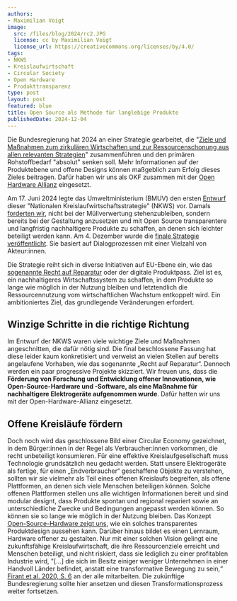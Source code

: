 ```yaml
---
authors:
- Maximilian Voigt
image:
  src: /files/blog/2024/rc2.JPG
  license: cc by Maximilian Voigt
  license_url: https://creativecommons.org/licenses/by/4.0/
tags:
- NKWS
- Kreislaufwirtschaft
- Circular Society
- Open Hardware
- Produkttransparenz
type: post
layout: post
featured: blue
title: Open Source als Methode für langlebige Produkte
publishedDate: 2024-12-04
---
```


Die Bundesregierung hat 2024 an einer Strategie gearbeitet, die "[Ziele und Maßnahmen zum zirkulären Wirtschaften und zur Ressourcenschonung aus allen relevanten Strategien](https://www.bmuv.de/themen/kreislaufwirtschaft/kreislaufwirtschaftsstrategie)" zusammenführen und den primären Rohstoffbedarf "absolut" senken soll. Mehr Informationen auf der Produktebene und offene Designs können maßgeblich zum Erfolg dieses Zieles beitragen. Dafür haben wir uns als OKF zusammen mit der [Open Hardware Allianz](https://open-hardware-allianz.de/) eingesetzt.

Am 17. Juni 2024 legte das Umweltministerium (BMUV) den ersten [Entwurf](https://www.bmuv.de/download/entwurf-einer-nationalen-kreislaufwirtschaftsstrategie-nkws) dieser "Nationalen Kreislaufwirtschaftsstrategie" (NKWS) vor. Damals [forderten wir](https://okfn.de/blog/2024/06/zum-entwurf-der-nkws-ambitioniert-bleiben/), nicht bei der Müllverwertung stehenzubleiben, sondern bereits bei der Gestaltung anzusetzen und mit Open Source transparentere und langfristig nachhaltigere Produkte zu schaffen, an denen sich leichter beteiligt werden kann. Am 4. Dezember wurde die [finale Strategie veröffentlicht](https://www.bmuv.de/download/nationale-kreislaufwirtschaftsstrategie-nkws). Sie basiert auf Dialogprozessen mit einer Vielzahl von Akteur\:innen. 

Die Strategie reiht sich in diverse Initiativen auf EU-Ebene ein, wie das [sogenannte Recht auf Reparatur](https://okfn.de/blog/2024/04/right-to-repair-entschieden-final/) oder der digitale Produktpass. Ziel ist es, ein nachhaltigeres Wirtschaftssystem zu schaffen, in dem Produkte so lange wie möglich in der Nutzung bleiben und letztendlich die Ressourcennutzung vom wirtschaftlichen Wachstum entkoppelt wird. Ein ambitioniertes Ziel, das grundlegende Veränderungen erfordert.

## Winzige Schritte in die richtige Richtung
Im Entwurf der NKWS waren viele wichtige Ziele und Maßnahmen angeschnitten, die dafür nötig sind. Die final beschlossene Fassung hat diese leider kaum konkretisiert und verweist an vielen Stellen auf bereits angelaufene Vorhaben, wie das sogenannte „Recht auf Reparatur“. Dennoch werden ein paar progressive Projekte skizziert. Wir freuen uns, dass die **Förderung von Forschung und Entwicklung offener Innovationen, wie Open-Source-Hardware und -Software, als eine Maßnahme für nachhaltigere Elektrogeräte aufgenommen wurde**. Dafür hatten wir uns mit der Open-Hardware-Allianz eingesetzt.

## Offene Kreisläufe fördern

Doch noch wird das geschlossene Bild einer Circular Economy gezeichnet, in dem Bürger\:innen in der Regel als Verbraucher\:innen vorkommen, die recht unbeteiligt konsumieren. 
Für eine effektive Kreislaufgesellschaft muss Technologie grundsätzlich neu gedacht werden. Statt unsere Elektrogeräte als fertige, für einen „Endverbraucher“ geschaffene Objekte zu verstehen, sollten wir sie vielmehr als Teil eines offenen Kreislaufs begreifen, als offene Plattformen, an denen sich viele Menschen beteiligen können. Solche offenen Plattformen stellen uns alle wichtigen Informationen bereit und sind modular designt, dass Produkte spontan und regional repariert sowie an unterschiedliche Zwecke und Bedingungen angepasst werden können. So können sie so lange wie möglich in der Nutzung bleiben. Das Konzept [Open-Source-Hardware zeigt uns](https://publication2023.bits-und-baeume.org/transformative-change/open-source-hardware-and-open-design/), wie ein solches transparentes Produktdesign aussehen kann. Darüber hinaus bildet es einen Lernraum, Hardware offener zu gestalten. Nur mit einer solchen Vision gelingt eine zukunftsfähige Kreislaufwirtschaft, die ihre Ressourcenziele erreicht und Menschen beteiligt, und nicht riskiert, dass sie lediglich zu einer profitablen Industrie wird, "\[...\] die sich im Besitz einiger weniger Unternehmen in einer Handvoll Länder befindet, anstatt eine transformative Bewegung zu sein,“ [Firant et al. 2020, S. 6](https://www.sciencedirect.com/science/article/pii/S0921344920302354) an der alle mitarbeiten. Die zukünftige Bundesregierung sollte hier ansetzen und diesen Transformationsprozess weiter fortsetzen. 

